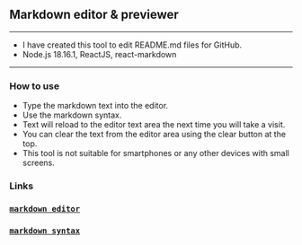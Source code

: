 ## Markdown editor & previewer
---
- I have created this tool to edit README.md files for GitHub.
- Node.js 18.16.1, ReactJS, react-markdown   
---

### How to use

- Type the markdown text into the editor.
- Use the markdown syntax.
- Text will reload to the editor text area the next time you will take a visit.
- You can clear the text from the editor area using the clear button at the top.
- This tool is not suitable for smartphones or any other devices with small screens.

### Links

### [`markdown editor`](https://utils.graczolbenedek.com/)

### [`markdown syntax`](https://www.markdownguide.org/basic-syntax/)
